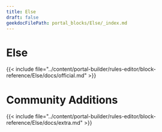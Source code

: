 ```yaml
---
title: Else
draft: false
geekdocFilePath: portal_blocks/Else/_index.md
---
```

# Else
{{< include file="../content/portal-builder/rules-editor/block-reference/Else/docs/official.md" >}}

# Community Additions

{{< include file="../content/portal-builder/rules-editor/block-reference/Else/docs/extra.md" >}}